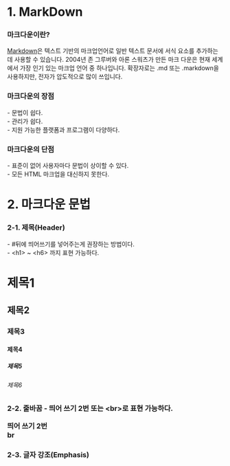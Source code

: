 <h1>1. MarkDown</h1>
<h3>마크다운이란?</h3>
<a href = "https://www.markdownguide.org/getting-started/">Markdown</a>은 텍스트 기반의 마크업언어로 일반 텍스트 문서에 서식 요소를 추가하는데 사용할 수 있습니다. 2004년 존 그루버와 아론 스워츠가 만든 마크 다운은 현재 세계에서 가장 인기 있는 마크업 언어 중 하나입니다. 확장자로는 .md 또는 .markdown을 사용하지만, 전자가 압도적으로 많이 쓰입니다.
<h3>마크다운의 장점</h3>
- 문법이 쉽다.<br>
- 관리가 쉽다.<br>
- 지원 가능한 플랫폼과 프로그램이 다양하다.

<h3>마크다운의 단점</h3>
- 표준이 없어 사용자마다 문법이 상이할 수 있다.<br>
- 모든 HTML 마크업을 대신하지 못한다.

# 2. 마크다운 문법
<h3> 2-1. 제목(Header) </h3>
- #뒤에 띄어쓰기를 넣어주는게 권장하는 방법이다.<br>
- &lt;h1&gt; ~ &lt;h6&gt; 까지 표현 가능하다.

# 제목1
## 제목2
### 제목3
#### 제목4
##### 제목5
###### 제목6
  
<h3> 2-2. 줄바꿈
- 띄어 쓰기 2번 또는 &lt;br&gt;로 표현 가능하다.

띄어 쓰기 2번   
br<br>


<h3> 2-3. 글자 강조(Emphasis)</h3>
  
